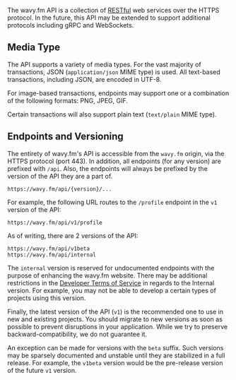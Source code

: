 The wavy.fm API is a collection of [RESTful](https://en.wikipedia.org/wiki/Representational_state_transfer) web services
over the HTTPS protocol. In the future, this API may be extended to support additional protocols including gRPC and
WebSockets.


## Media Type

The API supports a variety of media types. For the vast majority of transactions, JSON (`application/json` MIME type)
is used. All text-based transactions, including JSON, are encoded in UTF-8.

For image-based transactions, endpoints may support one or a combination of the following formats: PNG, JPEG, GIF.

Certain transactions will also support plain text (`text/plain` MIME type).

## Endpoints and Versioning

The entirety of wavy.fm's API is accessible from the `wavy.fm` origin, via the HTTPS protocol (port 443). In addition,
all endpoints (for any version) are prefixed with `/api`. Also, the endpoints will always be prefixed by
the version of the API they are a part of.

```
https://wavy.fm/api/{version}/...
```

For example, the following URL routes to the `/profile` endpoint in the `v1` version of the API:

```
https://wavy.fm/api/v1/profile
```

As of writing, there are 2 versions of the API:

```
https://wavy.fm/api/v1beta
https://wavy.fm/api/internal
```

The `internal` version is reserved for undocumented endpoints with the purpose of enhancing the wavy.fm website. There
may be additional restrictions in the [Developer Terms of Service](../intro/terms) in regards to the Internal version.
For example, you may not be able to develop a certain types of projects using this version.

Finally, the latest version of the API (`v1`) is the recommended one to use in new and existing projects. You should
migrate to new versions as soon as possible to prevent disruptions in your application. While we try to preserve
backward-compatibility, we do not guarantee it.

An exception can be made for versions with the `beta` suffix. Such versions may be sparsely documented and unstable
until they are stabilized in a full release. For example, the `v1beta` version would be the pre-release version of the
future `v1` version.
